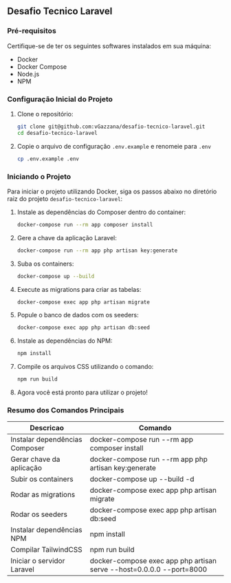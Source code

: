 ## Desafio Tecnico Laravel

### Pré-requisitos

Certifique-se de ter os seguintes softwares instalados em sua máquina:

-   Docker
-   Docker Compose
-   Node.js
-   NPM

### Configuração Inicial do Projeto

1. Clone o repositório:
    ```sh
    git clone git@github.com:vGazzana/desafio-tecnico-laravel.git
    cd desafio-tecnico-laravel
    ```
2. Copie o arquivo de configuração `.env.example` e renomeie para `.env`
    ```sh
    cp .env.example .env
    ```

### Iniciando o Projeto

Para iniciar o projeto utilizando Docker, siga os passos abaixo no diretório raiz do projeto `desafio-tecnico-laravel`:

1. Instale as dependências do Composer dentro do container:
    ```sh
    docker-compose run --rm app composer install
    ```
2. Gere a chave da aplicação Laravel:
    ```sh
    docker-compose run --rm app php artisan key:generate
    ```
3. Suba os containers:
    ```sh
    docker-compose up --build
    ```
4. Execute as migrations para criar as tabelas:
    ```sh
    docker-compose exec app php artisan migrate
    ```
5. Popule o banco de dados com os seeders:
    ```sh
    docker-compose exec app php artisan db:seed
    ```
6. Instale as dependências do NPM:
    ```sh
    npm install
    ```
7. Compile os arquivos CSS utilizando o comando:
    ```sh
    npm run build
    ```
8. Agora você está pronto para utilizar o projeto!

### Resumo dos Comandos Principais

| Descricao                      | Comando                                                              |
| ------------------------------ | -------------------------------------------------------------------- |
| Instalar dependências Composer | docker-compose run --rm app composer install                         |
| Gerar chave da aplicação       | docker-compose run --rm app php artisan key:generate                 |
| Subir os containers            | docker-compose up --build -d                                         |
| Rodar as migrations            | docker-compose exec app php artisan migrate                          |
| Rodar os seeders               | docker-compose exec app php artisan db:seed                          |
| Instalar dependências NPM      | npm install                                                          |
| Compilar TailwindCSS           | npm run build                                                        |
| Iniciar o servidor Laravel     | docker-compose exec app php artisan serve --host=0.0.0.0 --port=8000 |
